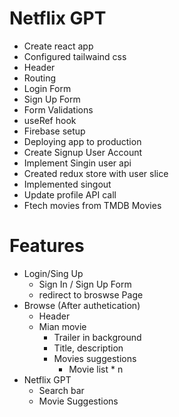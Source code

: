 # Netflix GPT

- Create react app
- Configured tailwaind css
- Header
- Routing
- Login Form
- Sign Up Form
- Form Validations
- useRef hook
- Firebase setup
- Deploying app to production
- Create Signup User Account
- Implement Singin user api
- Created redux store with user slice
- Implemented singout
- Update profile API call
- Ftech movies from TMDB Movies

# Features

- Login/Sing Up
  - Sign In / Sign Up Form
  - redirect to broswse Page
- Browse (After authetication)
  - Header
  - Mian movie
    - Trailer in background
    - Title, description
    - Movies suggestions
      - Movie list \* n
- Netflix GPT
  - Search bar
  - Movie Suggestions
